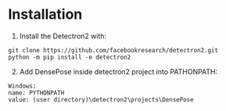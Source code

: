 # Installation
1. Install the Detectron2 with:
```
git clone https://github.com/facebookresearch/detectron2.git
python -m pip install -e detectron2
```
2. Add DensePose inside detectron2 project into PATHONPATH:
```
Windows:
name: PYTHONPATH
value: (user directory)\detectron2\projects\DensePose
```